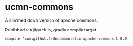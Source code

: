 # ucmn-commons
A slimmed down version of apache commons.

Published via jitpack.io, gradle compile target

```
compile 'com.github.IsUncommon:slim-apache-commons:1.0.0'
```
